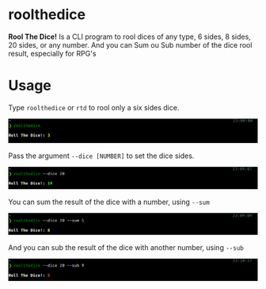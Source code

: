 # roolthedice

**Rool The Dice!** Is a CLI program to rool dices of any type, 6 sides, 8 sides, 20 sides, or any number. And you can Sum ou Sub number of the dice rool result, especially for RPG's

# Usage

Type `roolthedice` or `rtd` to rool only a six sides dice.

![image1](assets/image1.png)

Pass the argument `--dice [NUMBER]` to set the dice sides.

![image2](assets/image2.png)

You can sum the result of the dice with a number, using `--sum`

![image3](assets/image3.png)

And you can sub the result of the dice with another number, using `--sub`

![image4](assets/image4.png)
